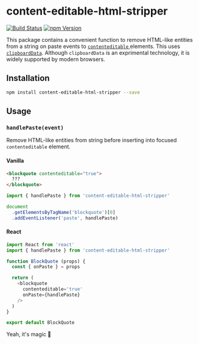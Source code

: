 # content-editable-html-stripper

[![Build Status](https://travis-ci.org/alexZielonko/content-editable-html-stripper.svg?branch=master)](https://travis-ci.org/alexZielonko/content-editable-html-stripper)
[![npm Version](https://img.shields.io/badge/npm-v1.0.1-blue.svg)](https://www.npmjs.com/package/tag-wrapper)

This package contains a convenient function to remove HTML-like entities from a string on paste events to [`contenteditable` ](https://developer.mozilla.org/en-US/docs/Web/HTML/Global_attributes/contenteditable) elements. This uses [`clipboardData`](https://developer.mozilla.org/en-US/docs/Web/API/ClipboardEvent/clipboardData). Although `clipboardData` is an exprimental technology, it is widely supported by modern browsers.

## Installation

```bash
npm install content-editable-html-stripper --save
```

## Usage

### `handlePaste(event)`

Remove HTML-like entities from string before inserting into focused `contenteditable` element.

#### Vanilla

```html
<blockquote contenteditable="true">
  ???
</blockquote>
```

```js
import { handlePaste } from 'content-editable-html-stripper'

document
  .getElementsByTagName('blockquote')[0]
  .addEventListener('paste', handlePaste)
```

#### React

```js
import React from 'react'
import { handlePaste } from 'content-editable-html-stripper'

function BlockQuote (props) {
  const { onPaste } = props

  return (
    <blockquote
      contenteditable='true'
      onPaste={handlePaste}
    />
  )
}

export default BlockQuote
```

Yeah, it's magic 💫
